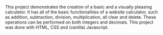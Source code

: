 This project demonstrates the creation of a basic and a visually pleasing calculator. It has all of the basic functionalities of a website calculator, such as
addition, subtraction, division, multiplication, all clear and delete. These operations can be performed on both integers and decimals. This project was done 
with HTML, CSS and (vanilla) Javascript.

